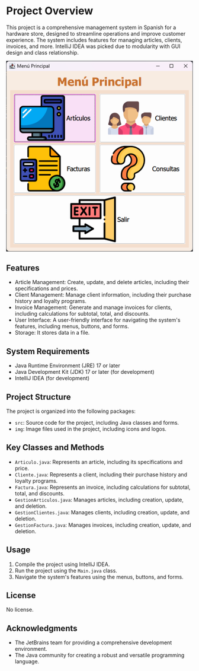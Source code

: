 # Project Overview


This project is a comprehensive management system in Spanish for a hardware store, designed to streamline operations and improve customer experience. The system includes features for managing articles, clients, invoices, and more.
IntelliJ IDEA was picked due to modularity with GUI design and class relationship.

![Menu](screenshots/p2gui.png)

## Features

*   Article Management: Create, update, and delete articles, including their specifications and prices.
*   Client Management: Manage client information, including their purchase history and loyalty programs.
*   Invoice Management: Generate and manage invoices for clients, including calculations for subtotal, total, and discounts.
*   User Interface: A user-friendly interface for navigating the system's features, including menus, buttons, and forms.
*   Storage: It stores data in a file.

## System Requirements

*   Java Runtime Environment (JRE) 17 or later
*   Java Development Kit (JDK) 17 or later (for development)
*   IntelliJ IDEA (for development)

## Project Structure

The project is organized into the following packages:

*   `src`: Source code for the project, including Java classes and forms.
*   `img`: Image files used in the project, including icons and logos.

## Key Classes and Methods

*   `Articulo.java`: Represents an article, including its specifications and price.
*   `Cliente.java`: Represents a client, including their purchase history and loyalty programs.
*   `Factura.java`: Represents an invoice, including calculations for subtotal, total, and discounts.
*   `GestionArticulos.java`: Manages articles, including creation, update, and deletion.
*   `GestionClientes.java`: Manages clients, including creation, update, and deletion.
*   `GestionFactura.java`: Manages invoices, including creation, update, and deletion.

## Usage

1.  Compile the project using IntelliJ IDEA.
2.  Run the project using the `Main.java` class.
3.  Navigate the system's features using the menus, buttons, and forms.

## License

No license.

## Acknowledgments

*   The JetBrains team for providing a comprehensive development environment.
*   The Java community for creating a robust and versatile programming language.
